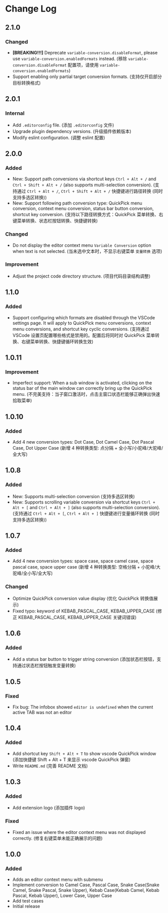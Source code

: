 # Change Log

<!--

Check [Keep a Changelog](http://keepachangelog.com/) for recommendations on how to structure this file.

All notable changes to this extension will be documented in this file.

The format is based on [Keep a Changelog](https://keepachangelog.com/en/1.1.0/),
and this project adheres to [Semantic Versioning](https://semver.org/spec/v2.0.0.html).

-->

<!--

## [Unreleased]

### Added

### Changed

### Removed

### Internal

-->

## 2.1.0

### Changed

- **[BREAKING!!!]** Deprecate `variable-conversion.disableFormat`, please use `variable-conversion.enabledFormats` instead. (移除 `variable-conversion.disableFormat` 配置项，请使用 `variable-conversion.enabledFormats`)
- Support enabling only partial target conversion formats. (支持仅开启部分目标转换格式)

## 2.0.1

### Internal

- Add `.editorconfig` file. (添加 `.editorconfig` 文件)
- Upgrade plugin dependency versions. (升级插件依赖版本)
- Modify eslint configuration. (调整 eslint 配置)

## 2.0.0

### Added

- New: Support path conversions via shortcut keys `Ctrl + Alt + /` and `Ctrl + Shift + Alt + /` (also supports multi-selection conversion). (支持通过 `Ctrl + Alt + /`, `Ctrl + Shift + Alt + /` 快捷键进行路径转换 (同时支持多选区转换))
- New: Support following path conversion type: QuickPick menu conversion, context menu conversion, status bar button conversion, shortcut key conversion. (支持以下路径转换方式：QuickPick 菜单转换、右键菜单转换、状态栏按钮转换、快捷键转换)

### Changed

- Do not display the editor context menu `Variable Conversion` option when text is not selected. (当未选中文本时，不显示右键菜单 `变量转换` 选项)

### Improvement

- Adjust the project code directory structure. (项目代码目录结构调整)

## 1.1.0

### Added

- Support configuring which formats are disabled through the VSCode settings page. It will apply to QuickPick menu conversions, context menu conversions, and shortcut key cyclic conversions. (支持通过 VSCode 设置页配置哪些格式是禁用的。配置后将同时对 QuickPick 菜单转换、右键菜单转换、快捷键循环转换生效)

## 1.0.11

### Improvement

- Imperfect support: When a sub window is activated, clicking on the status bar of the main window can correctly bring up the QuickPick menu. (不完美支持：当子窗口激活时，点击主窗口状态栏能够正确弹出快速拾取菜单)

## 1.0.10

### Added

- Add 4 new conversion types: Dot Case, Dot Camel Case, Dot Pascal Case, Dot Upper Case (新增 4 种转换类型: 点分隔 + 全小写/小驼峰/大驼峰/全大写)

## 1.0.8

### Added

- New: Supports multi-selection conversion (支持多选区转换)
- New: Supports scrolling variable conversion via shortcut keys `Ctrl + Alt + [` and `Ctrl + Alt + ]` (also supports multi-selection conversion). (支持通过 `Ctrl + Alt + [`, `Ctrl + Alt + ]` 快捷键进行变量循环转换 (同时支持多选区转换))

## 1.0.7

### Added

- Add 4 new conversion types: space case, space camel case, space pascal case, space upper case (新增 4 种转换类型: 空格分隔 + 小驼峰/大驼峰/全小写/全大写)

### Changed

- Optimize QuickPick conversion value display (优化 QuickPick 转换值展示)
- Fixed typo: keyword of KEBAB_PASCAL_CASE, KEBAB_UPPER_CASE (修正 KEBAB_PASCAL_CASE, KEBAB_UPPER_CASE 关键词错误)

## 1.0.6

### Added

- Add a status bar button to trigger string conversion (添加状态栏按钮，支持通过状态栏按钮触发变量转换)

## 1.0.5

### Fixed

- Fix bug: The infobox showed `editor is undefined` when the current active TAB was not an editor

## 1.0.4

### Added

- Add shortcut key `Shift + Alt + T` to show vscode QuickPick window (添加快捷键 Shift + Alt + T 来显示 vscode QuickPick 弹窗)
- Write `README.md` (完善 README 文档)

## 1.0.3

### Added

- Add extension logo (添加插件 logo)

### Fixed

- Fixed an issue where the editor context menu was not displayed correctly. (修复右键菜单未能正确展示的问题)

## 1.0.0

### Added

- Adds an editor context menu with submenu
- Implement conversion to Camel Case, Pascal Case, Snake Case(Snake Camel, Snake Pascal, Snake Upper), Kebab Case(Kebab Camel, Kebab Pascal, Kebab Upper), Lower Case, Upper Case
- Add test cases
- Initial release
